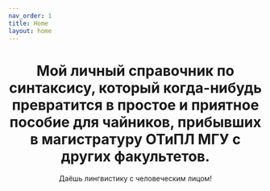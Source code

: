 ```yaml
---
nav_order: 1
title: Home
layout: home
---
```


# <center>Мой личный справочник по синтаксису, который когда-нибудь превратится в простое и приятное пособие для чайников, прибывших в магистратуру ОТиПЛ МГУ с других факультетов.</center>

<center>Даёшь лингвистику с человеческим лицом!</center>

